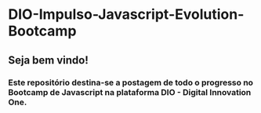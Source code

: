 # DIO-Impulso-Javascript-Evolution-Bootcamp

## Seja bem vindo!

### Este repositório destina-se a postagem de todo o progresso no Bootcamp de Javascript na plataforma DIO - Digital Innovation One.
